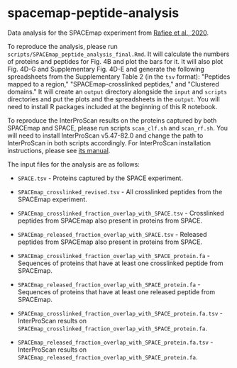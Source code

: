 # spacemap-peptide-analysis
Data analysis for the SPACEmap experiment from [Rafiee et al., 2020](https://www.biorxiv.org/content/10.1101/2020.07.13.200212v6).

To reproduce the analysis, please run `scripts/SPACEmap_peptide_analysis_final.Rmd`. It will calculate the numbers of proteins and peptides for Fig. 4B and plot the bars for it. It will also plot Fig. 4D-G and Supplementary Fig. 4D-E and generate the following spreadsheets from the Supplementary Table 2 (in the `tsv` format): "Peptides mapped to a region," "SPACEmap-crosslinked peptides," and "Clustered domains." It will create an `output` directory alongside the `input` and `scripts` directories and put the plots and the spreadsheets in the `output`. You will need to install R packages included at the beginning of this R notebook.

To reproduce the InterProScan results on the proteins captured by both SPACEmap and SPACE, please run scripts `scan_clf.sh` and `scan_rf.sh`. You will need to install InterProScan v5.47-82.0 and change the path to InterProScan in both scripts accordingly. For InterProScan installation instructions, please see [its manual](https://interproscan-docs.readthedocs.io/en/latest/InstallationRequirements.html).

The input files for the analysis are as follows:

- `SPACE.tsv` - Proteins captured by the SPACE experiment.

- `SPACEmap_crosslinked_revised.tsv` - All crosslinked peptides from the SPACEmap experiment.

- `SPACEmap_crosslinked_fraction_overlap_with_SPACE.tsv` - Crosslinked peptides from SPACEmap also present in proteins from SPACE.

- `SPACEmap_released_fraction_overlap_with_SPACE.tsv` - Released peptides from SPACEmap also present in proteins from SPACE.

- `SPACEmap_crosslinked_fraction_overlap_with_SPACE_protein.fa` - Sequences of proteins that have at least one crosslinked peptide from SPACEmap.

- `SPACEmap_released_fraction_overlap_with_SPACE_protein.fa` - Sequences of proteins that have at least one released peptide from SPACEmap.

- `SPACEmap_crosslinked_fraction_overlap_with_SPACE_protein.fa.tsv` - InterProScan results on `SPACEmap_crosslinked_fraction_overlap_with_SPACE_protein.fa`.

- `SPACEmap_released_fraction_overlap_with_SPACE_protein.fa.tsv` - InterProScan results on `SPACEmap_released_fraction_overlap_with_SPACE_protein.fa`.
